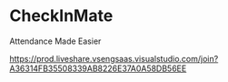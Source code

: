 # CheckInMate
Attendance Made Easier

https://prod.liveshare.vsengsaas.visualstudio.com/join?A36314FB35508339AB8226E37A0A58DB56EE
